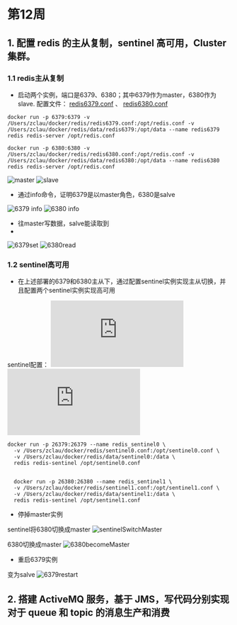 # 第12周

## 1. 配置 redis 的主从复制，sentinel 高可用，Cluster 集群。
### 1.1 redis主从复制
- 启动两个实例，端口是6379、6380；其中6379作为master，6380作为slave.
配置文件：
[redis6379.conf](https://github.com/cleverUtd/JavaCource/blob/main/week12/src/main/java/redis/redis6379.conf) 、
[redis6380.conf](https://github.com/cleverUtd/JavaCource/blob/main/week12/src/main/java/redis/redis6380.conf)
```
docker run -p 6379:6379 -v /Users/zclau/docker/redis/redis6379.conf:/opt/redis.conf -v /Users/zclau/docker/redis/data/redis6379:/opt/data --name redis6379 redis redis-server /opt/redis.conf

docker run -p 6380:6380 -v /Users/zclau/docker/redis/redis6380.conf:/opt/redis.conf -v /Users/zclau/docker/redis/data/redis6380:/opt/data --name redis6380 redis redis-server /opt/redis.conf
```

![master](https://github.com/cleverUtd/JavaCource/blob/main/week12/src/main/resources/master.png)
![slave](https://github.com/cleverUtd/JavaCource/blob/main/week12/src/main/resources/slave.png)

- 通过info命令，证明6379是以master角色，6380是salve

![6379 info](https://github.com/cleverUtd/JavaCource/blob/main/week12/src/main/resources/6379info.png)
![6380 info](https://github.com/cleverUtd/JavaCource/blob/main/week12/src/main/resources/6380info.png)

- 往master写数据，salve能读取到
- 
![6379set](https://github.com/cleverUtd/JavaCource/blob/main/week12/src/main/resources/6379set.png)
![6380read](https://github.com/cleverUtd/JavaCource/blob/main/week12/src/main/resources/6380read.png)

### 1.2 sentinel高可用
- 在上述部署的6379和6380主从下，通过配置sentinel实例实现主从切换，并且配置两个sentinel实例实现高可用

sentinel配置：
![sentinel0.conf](https://github.com/cleverUtd/JavaCource/blob/main/week12/src/main/java/redis/sentinel0.conf)
![sentinel1.conf](https://github.com/cleverUtd/JavaCource/blob/main/week12/src/main/java/redis/sentinel1.conf)

```
docker run -p 26379:26379 --name redis_sentinel0 \
  -v /Users/zclau/docker/redis/sentinel0.conf:/opt/sentinel0.conf \
  -v /Users/zclau/docker/redis/data/sentinel0:/data \
  redis redis-sentinel /opt/sentinel0.conf


  docker run -p 26380:26380 --name redis_sentinel1 \
  -v /Users/zclau/docker/redis/sentinel1.conf:/opt/sentinel1.conf \
  -v /Users/zclau/docker/redis/data/sentinel1:/data \
  redis redis-sentinel /opt/sentinel1.conf
```

- 停掉master实例

sentinel将6380切换成master
![sentinelSwitchMaster](https://github.com/cleverUtd/JavaCource/blob/main/week12/src/main/resources/sentinelSwitchMaster.png)

6380切换成master
![6380becomeMaster](https://github.com/cleverUtd/JavaCource/blob/main/week12/src/main/resources/6380becomeMaster.png)

- 重启6379实例

变为salve
![6379restart](https://github.com/cleverUtd/JavaCource/blob/main/week12/src/main/resources/6379restart.png)


## 2. 搭建 ActiveMQ 服务，基于 JMS，写代码分别实现对于 queue 和 topic 的消息生产和消费